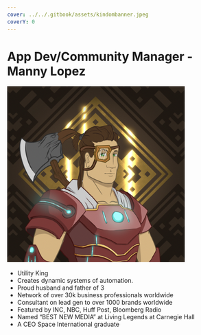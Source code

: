 ```yaml
---
cover: ../../.gitbook/assets/kindombanner.jpeg
coverY: 0
---
```


# App Dev/Community Manager   - Manny Lopez

![](<../../.gitbook/assets/Screen Shot 2022-07-06 at 12.37.46 PM.png>)

* Utility King&#x20;
* Creates dynamic systems of automation.
* Proud husband and father of 3&#x20;
* Network of over 30k business professionals worldwide&#x20;
* Consultant on lead gen to over 1000 brands worldwide&#x20;
* Featured by INC, NBC, Huff Post, Bloomberg Radio&#x20;
* Named “BEST NEW MEDIA” at Living Legends at Carnegie Hall&#x20;
* A CEO Space International graduate
